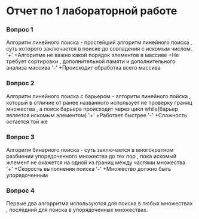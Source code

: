 # Отчет по 1 лабораторной работе 

### Вопрос 1
Алгоритм линейного поиска - простейший алгоритм линейного поиска , суть которого заключается в поиске до совпадения с искомым числом.
'+'
+Алгоритме не важно какой порядок элементов в массиве
+Не требует сортировки , дополнительной памяти и дополнительного анализа массива
'-'
+Происходит обработка всего массива
### Вопрос 2
Алгоритм линейного поиска с барьером - алгоритм линейного пойска , который в отличие от ранее названного использует не проверку границ множества , а поиск барьера происходит через цикл while(барьер является искомым элементом)
'+'
+Работает быстрее
'-'
+Сложность остается той же
### Вопрос 3
Алгоритм бинарного поиска - суть заключается в многократном разбиении упорядоченного множества до тех пор , пока искомый жлемент не окажется на одной из границ между частями множества.
'+'
+Скорость выполнения поиска
'-'
+Множество должно быть упорядоченным
### Вопрос 4 
Первые два алгорритма используются для поиска в любых множествах , последний для поиска в упорядоченных множествах.

